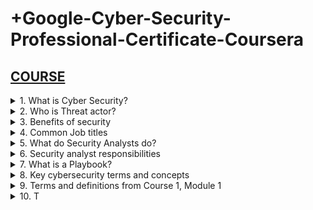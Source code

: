
# +Google-Cyber-Security-Professional-Certificate-Coursera

## [COURSE](https://www.coursera.org/learn/foundations-of-cybersecurity/lecture/DhI78/welcome-to-the-google-cybersecurity-certificate)

<details>
<summary>1. What is Cyber Security? </summary>

## What is Cyber Security?

The practice of ensuring Confidentiality, Integrity, and Availability (CIA) of Information by protecting networks, devices, people, and data from unauthorized access or criminal exploitation.

</details>

<details>
<summary>2. Who is Threat actor? </summary>

## Who is Threat actor?

Any person or group who presents a security risk.

</details>

<details>
<summary>3. Benefits of security </summary>

## Benefits of security

- Protects against external and internal threats
- Meets regulatory compliance
- Maintains and improves business productivity
- Reduces expenses
- Maintains brand trust

</details>

<details>
<summary>4. Common Job titles </summary>

## Common Job titles
  
- Security analyst or specialist
- Cybersecurity analyst or specialist
- Security operations center (SOC) analyst
- Information security analyst

</details>

<details>
<summary>5. What do Security Analysts do? </summary>

## What do Security Analysts do?

Security analysts are responsible for monitoring and protecting information and systems.

</details>

<details>
<summary>6. Security analyst responsibilities </summary>

## Security analyst responsibilities

- Protecting computer and network systems
- Installing prevention software
- Conducting periodic security audits

</details>

<details>
<summary>7. What is a Playbook? </summary>

## What is a Playbook?

"A playbook is a list of how to go through a certain detection, and what the analyst needs to look at in order to investigate those incidents."

</details>

<details>
<summary>8. Key cybersecurity terms and concepts </summary>

## Key cybersecurity terms and concepts

- Compliance: is the process of adhering to internal standards and external regulations and enables organizations to avoid fines and security breaches.
- Security frameworks: are guidelines used for building plans to help mitigate risks and threats to data and privacy.
- Security controls: are safeguards designed to reduce specific security risks. They are used with security frameworks to establish a strong security posture.
- Security posture: is an organization’s ability to manage its defense of critical assets and data and react to change. A strong security posture leads to lower risk for the organization.
- A threat actor or malicious attacker: is any person or group who presents a security risk. This risk can relate to computers, applications, networks, and data.
- An internal threat: can be a current or former employee, an external vendor, or a trusted partner who poses a security risk. At times, an internal threat is accidental. For example, an employee who accidentally clicks on a malicious email link would be considered an accidental threat. Other times, the internal threat actor intentionally engages in risky activities, such as unauthorized data access.
- Network security: is the practice of keeping an organization's network infrastructure secure from unauthorized access. This includes data, services, systems, and devices that are stored in an organization’s network.
- Cloud security: is the process of ensuring that assets stored in the cloud are properly configured, or set up correctly, and access to those assets is limited to authorized users. The cloud is a network made up of a collection of servers or computers that store resources and data in remote physical locations known as data centers that can be accessed via the internet. Cloud security is a growing subfield of cybersecurity that specifically focuses on the protection of data, applications, and infrastructure in the cloud.
- Programming: is a process that can be used to create a specific set of instructions for a computer to execute tasks. These tasks can include:
  - Automation of repetitive tasks (e.g., searching a list of malicious domains)
  - Reviewing web traffic 
  - Alerting suspicious activity

</details>

<details>
<summary>9. Terms and definitions from Course 1, Module 1  </summary>

## Terms and definitions from Course 1, Module 1

- Cybersecurity (or security): The practice of ensuring confidentiality, integrity, and availability of information by protecting networks, devices, people, and data from unauthorized access or criminal exploitation
- Cloud security: The process of ensuring that assets stored in the cloud are properly configured and access to those assets is limited to authorized users
- Internal threat: A current or former employee, external vendor, or trusted partner who poses a security risk
- Network security: The practice of keeping an organization's network infrastructure secure from unauthorized access
- Personally identifiable information (PII): Any information used to infer an individual’s identity
- Security posture: An organization’s ability to manage its defense of critical assets and data and react to change 
- Sensitive personally identifiable information (SPII): A specific type of PII that falls under stricter handling guidelines
- Technical skills: Skills that require knowledge of specific tools, procedures, and policies 
- Threat: Any circumstance or event that can negatively impact assets
- Threat actor: Any person or group who presents a security risk
- Transferable skills: Skills from other areas that can apply to different careers 

</details>

<details>
<summary>10. T </summary>

## T

```x

```

```x

```

```x

```

```x

```

```x

```

```x

```

```x

```

```x

```

```x

```


# #END</details>
